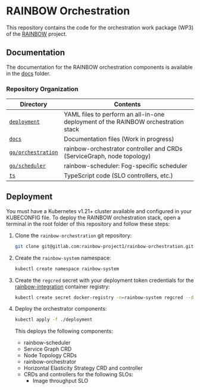 # RAINBOW Orchestration

This repository contains the code for the orchestration work package (WP3) of the [RAINBOW](https://rainbow-h2020.eu/) project.


## Documentation

The documentation for the RAINBOW orchestration components is available in the [docs](./docs) folder.

### Repository Organization

| Directory                | Contents |
|--------------------------|----------|
| [`deployment`](./deployment)         | YAML files to perform an all-in-one deployment of the RAINBOW orchestration stack |
| [`docs`](./docs)         | Documentation files (Work in progress) |
| [`go/orchestration`](./go/orchestration) | rainbow-orchestrator controller and CRDs (ServiceGraph, node topology) |
| [`go/scheduler`](./go/scheduler) | rainbow-scheduler: Fog-specific scheduler |
| [`ts`](./ts)             | TypeScript code (SLO controllers, etc.) |


## Deployment

You must have a Kubernetes v1.21+ cluster available and configured in your KUBECONFIG file.
To deploy the RAINBOW orchestration stack, open a terminal in the root folder of this repository and follow these steps:

1. Clone the `rainbow-orchestration` git repository:

    ```sh
    git clone git@gitlab.com:rainbow-project1/rainbow-orchestration.git
    ```


2. Create the `rainbow-system` namespace:

    ```sh
    kubectl create namespace rainbow-system
    ```


3. Create the `regcred` secret with your deployment token credentials for the [rainbow-integration](https://gitlab.com/rainbow-project1/rainbow-integration/container_registry) container registry:

    ```sh
    kubectl create secret docker-registry -n=rainbow-system regcred --docker-server=<your-registry-server> --docker-username=<your-name> --docker-password=<your-pword> --docker-email=<your-email>
    ```


4. Deploy the orchestrator components:

    ```sh
    kubectl apply -f ./deployment
    ```

    This deploys the following components:
    * rainbow-scheduler
    * Service Graph CRD
    * Node Topology CRDs
    * rainbow-orchestrator
    * Horizontal Elasticity Strategy CRD and controller
    * CRDs and controllers for the following SLOs:
        * Image throughput SLO
